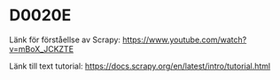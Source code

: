 # D0020E

Länk för förståellse av Scrapy: https://www.youtube.com/watch?v=mBoX_JCKZTE

Länk till text tutorial: https://docs.scrapy.org/en/latest/intro/tutorial.html
